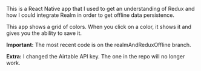 This is a React Native app that I used to get an understanding of Redux and how I could integrate Realm in order to get offline data persistence. 

This app shows a grid of colors. When you click on a color, it shows it and gives you the ability to save it.

**Important:** The most recent code is on the realmAndReduxOffline branch.

**Extra:** I changed the Airtable API key. The one in the repo will no longer work.
